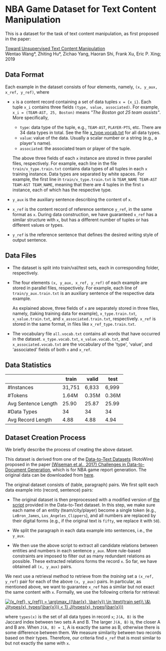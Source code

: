 # NBA Game Dataset for Text Content Manipulation

This is a dataset for the task of text content manipulation, as first proposed in the paper:

[Toward Unsupervised Text Content Manipulation](https://arxiv.org/abs/1901.09501)  
Wentao Wang*, Zhiting Hu*, Zichao Yang, Haoran Shi, Frank Xu, Eric P. Xing; 2019

## Data Format

Each example in the dataset consists of four elements, namely, `(x, y_aux, x_ref, y_ref)`, where

* `x` is a content record containing a set of data tuples `x = {x_i}`. Each tuple `x_i` contains three fields `(type, value, associated)`. For example, `x_i = (TEAM-AST, 25, Boston)` means *"The Boston got 25 team assists"*. More specifically,

    - `type`: data type of the tuple, e.g., `TEAM-AST`, `PLAYER-PTS`, etc. There are 34 data types in total. See the file [x_type.vocab.txt](x_type.vocab.txt) for all data types.
    - `value`: value of the data. Usually a scalar number or a string (e.g., a player's name).
    - `associated`: the associated team or player of the tuple. 
    
    The above three fields of each `x` instance are stored in three parallel files, respectively. For example, each line in the file `train/x_type.train.txt` contains data types of all tuples in each `x` training instance. Data types are separated by white spaces. For example, the first line in `train/x_type.train.txt` is `TEAM_NAME TEAM-AST TEAM-AST TEAM_NAME`, meaning that there are 4 tuples in the first `x` instance, each of which has the respective type.
    
* `y_aux` is the auxiliary sentence describing the content of `x`. 

* `x_ref` is the content record of reference sentence `y_ref`, in the same format as `x`. During data construction, we have guaranteed `x_ref` has a similar structure with `x`, but has a different number of tuples or has different values or types.

* `y_ref` is the reference sentence that defines the desired writing style of output sentence.

## Data Files

* The dataset is split into train/val/test sets, each in corresponding folder, respectively.

* The four elements `(x, y_aux, x_ref, y_ref)` of each example are stored in parallel files, respectively. For example, each line of `train/y_aux.train.txt` is an auxiliary sentence of the respective data example. 

  As explained above, three fields of `x` are separately stored in three files, namely, (taking training data for example), `x_type.train.txt`, `x_value.train.txt`, and `x_associated.train.txt`, respectively. `x_ref` is stored in the same format, in files like `x_ref_type.train.txt`.

* The vocabulary file `all.vocab.txt` contains all words that have occurred in the dataset. `x_type.vocab.txt`, `x_value.vocab.txt`, and `x_associated.vocab.txt` are the vocabulary of the 'type', 'value', and 'associated' fields of both `x` and `x_ref`.


## Data Statistics

|                     | train | valid | test  |
| ------------------- | ----- | ----- | ----- |
| \#Instances         | 31,751 | 6,833  | 6,999  |
| \#Tokens            | 1.64M | 0.35M | 0.36M |
| Avg Sentence Length | 25.90 | 25.87 | 25.99 |
| \#Data Types        | 34    | 34    | 34    |
| Avg Record Length   | 4.88  | 4.88  | 4.94  |


## Dataset Creation Process

We briefly describe the process of creating the above dataset.

This dataset is derived from one of the [Data-to-Text Datasets](https://github.com/harvardnlp/boxscore-data) (RotoWire) proposed in the paper [(Wiseman et al., 2017) Challenges in Data-to-Document Generation](https://arxiv.org/abs/1707.08052), which is for NBA game report generation. The original data can be downloaded from [here](https://github.com/harvardnlp/boxscore-data/blob/master/rotowire.tar.bz2?raw=true). 

The original dataset consists of (table, paragraph) pairs. We first split each data example into (record, sentence) pairs:

* The original dataset is then preprocessed with a modified version of [the script](https://github.com/harvardnlp/data2text/blob/master/data_utils.py) provided in the Data-to-Text dataset. In this step, we make sure each name of an entity (team/city/player) become a single token (e.g., `LeBron_James`, `Los_Angeles_Clippers`), and all numbers are replaced by their digital forms (e.g., if the original text is `fifty`, we replace it with `50`).

* We split the paragraph in each data example into sentences, i.e., the `y_aux`.

* We then use the above script to extract all candidate relations between entities and numbers in each sentence `y_aux`. More rule-based constraints are imposed to filter out as many redundant relations as possible. These extracted relations forms the record `x`. So far, we have obtained all `(x, y_aux)` pairs.

We next use a retrieval method to retrieve from the *training* set a `(x_ref, y_ref)` pair for each of the above `(x, y_aux)` pairs. In particular, as mentioned above, we want to guarantee `x_ref` has a similar but not exact the same content with `x`. Formally, we use the following criteria for retrieval:

<a href="https://www.codecogs.com/eqnedit.php?latex=(x_{ref},&space;y_{ref})&space;=&space;\arg\max_{(\bar{x},&space;\bar{y})&space;\in&space;\text{train&space;set}\&space;\&\&space;J(types(x),&space;types(\bar{x}))&space;<&space;1}&space;J(types(x),&space;types(\bar{x}))" target="_blank"><img src="https://latex.codecogs.com/gif.latex?(x_{ref},&space;y_{ref})&space;=&space;\arg\max_{(\bar{x},&space;\bar{y})&space;\in&space;\text{train&space;set}\&space;\&\&space;J(types(x),&space;types(\bar{x}))&space;<&space;1}&space;J(types(x),&space;types(\bar{x}))" title="(x_{ref}, y_{ref}) = \arg\max_{(\bar{x}, \bar{y}) \in \text{train set}\ \&\ J(types(x), types(\bar{x})) < 1} J(types(x), types(\bar{x}))" /></a>

where `types(x)` is the set of all data types in record `x`; `J(A, B)` is the Jaccard index between two sets A and B. The larger `J(A, B)` is, the closer A and B are. When `J(A, B) = 1`, A is exactly the same as B, otherwise there is some difference between them. We measure similarity between two records based on their types. Therefore, our criteria find `x_ref` that is most similar to but not exactly the same with `x`.
